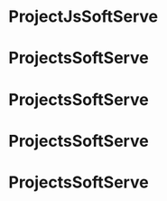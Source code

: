 # ProjectJsSoftServe
# ProjectsSoftServe
# ProjectsSoftServe
# ProjectsSoftServe
# ProjectsSoftServe
